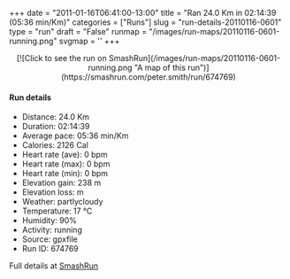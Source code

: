 +++
date = "2011-01-16T06:41:00-13:00"
title = "Ran 24.0 Km in 02:14:39 (05:36 min/Km)"
categories = ["Runs"]
slug = "run-details-20110116-0601"
type = "run"
draft = "False"
runmap = "/images/run-maps/20110116-0601-running.png"
svgmap = '<polyline points="0 58, 1 57, 3 58, 4 57, 5 53, 6 53, 9 50, 10 49, 12 47, 14 47, 14 46, 14 45, 14 45, 13 43, 14 43, 13 43, 14 42, 15 42, 18 43, 23 44, 32 44, 34 45, 38 48, 41 49, 45 49, 51 47, 54 48, 55 48, 56 48, 58 47, 59 46, 58 43, 58 42, 63 42, 65 41, 65 41, 69 42, 69 42, 70 44, 72 44, 75 44, 77 43, 85 46, 87 47, 89 47, 92 46, 94 47, 97 47, 100 46, 100 46, 96 47, 94 47, 92 46, 89 47, 87 47, 84 46, 77 43, 75 44, 72 44, 70 44, 69 42, 69 42, 65 41, 63 42, 58 42, 58 43, 59 46, 58 47, 56 48, 51 47, 48 48, 44 50, 42 50, 38 49, 33 45, 28 53, 26 54, 24 55, 23 57, 22 58, 20 57, 19 55, 18 54, 14 56, 13 56, 12 58, 11 58, 10 57, 9 57, 8 57, 5 55, 3 56, 2 58, 2 60, 1 60, 1 57">'
+++



<!--more-->

<center>
[![Click to see the run on SmashRun](/images/run-maps/20110116-0601-running.png "A map of this run")](https://smashrun.com/peter.smith/run/674769)
</center>

#### Run details

* Distance: 24.0 Km
* Duration: 02:14:39
* Average pace: 05:36 min/Km
* Calories: 2126 Cal
* Heart rate (ave): 0 bpm
* Heart rate (max): 0 bpm
* Heart rate (min): 0 bpm
* Elevation gain: 238 m
* Elevation loss:  m
* Weather: partlycloudy
* Temperature: 17 &deg;C
* Humidity: 90%
* Activity: running
* Source: gpxfile
* Run ID: 674769

Full details at [SmashRun](https://smashrun.com/peter.smith/run/674769)